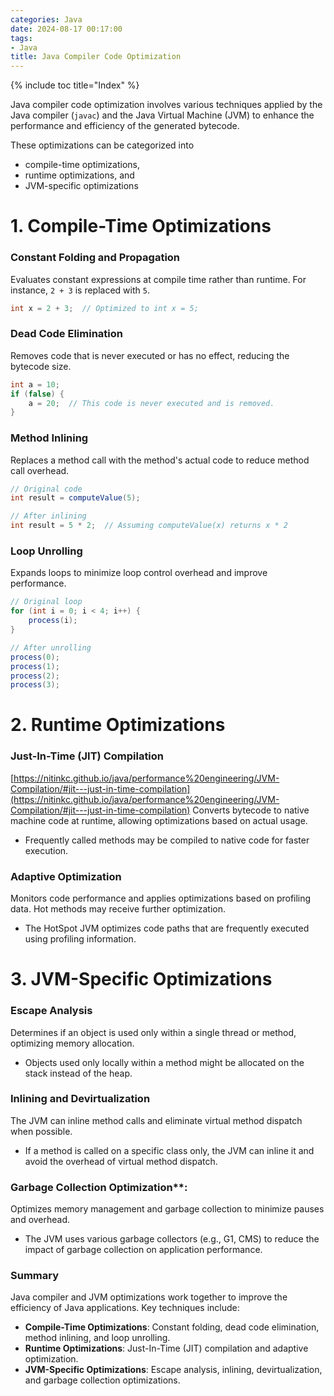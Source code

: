 ```yaml
---
categories: Java
date: 2024-08-17 00:17:00
tags:
- Java
title: Java Compiler Code Optimization
---
```


{% include toc title="Index" %}

Java compiler code optimization involves various techniques applied by the Java
compiler (`javac`) and
the Java Virtual Machine (JVM) to enhance the performance and efficiency of the
generated bytecode.

These optimizations can be categorized into

- compile-time optimizations,
- runtime optimizations, and
- JVM-specific optimizations

# 1. Compile-Time Optimizations

### Constant Folding and Propagation

Evaluates constant expressions at compile time rather than runtime. For
instance, `2 + 3` is replaced with `5`.

```java
int x = 2 + 3;  // Optimized to int x = 5;
```

### Dead Code Elimination

Removes code that is never executed or has no effect, reducing the bytecode
size.

```java
int a = 10;
if (false) {
    a = 20;  // This code is never executed and is removed.
}
```

### Method Inlining

Replaces a method call with the method's actual code to reduce method call
overhead.

```java
// Original code
int result = computeValue(5);

// After inlining
int result = 5 * 2;  // Assuming computeValue(x) returns x * 2
```

### Loop Unrolling

Expands loops to minimize loop control overhead and improve performance.

```java
// Original loop
for (int i = 0; i < 4; i++) {
    process(i);
}

// After unrolling
process(0);
process(1);
process(2);
process(3);
```

# 2. Runtime Optimizations

### Just-In-Time (JIT) Compilation

[https://nitinkc.github.io/java/performance%20engineering/JVM-Compilation/#jit---just-in-time-compilation](https://nitinkc.github.io/java/performance%20engineering/JVM-Compilation/#jit---just-in-time-compilation)
Converts bytecode to native machine code at runtime, allowing optimizations
based on actual usage.

- Frequently called methods may be compiled to native code for faster execution.

### Adaptive Optimization

Monitors code performance and applies optimizations based on profiling data. Hot
methods may receive further optimization.

- The HotSpot JVM optimizes code paths that are frequently executed using
  profiling information.

# 3. JVM-Specific Optimizations

### Escape Analysis

Determines if an object is used only within a single thread or method,
optimizing memory allocation.

- Objects used only locally within a method might be allocated on the stack
  instead of the heap.

### Inlining and Devirtualization

The JVM can inline method calls and eliminate virtual method dispatch when
possible.

- If a method is called on a specific class only, the JVM can inline it and
  avoid the overhead of virtual method dispatch.

### Garbage Collection Optimization**:

Optimizes memory management and garbage collection to minimize pauses and
overhead.

- The JVM uses various garbage collectors (e.g., G1, CMS) to reduce the impact
  of garbage collection on application performance.

### Summary

Java compiler and JVM optimizations work together to improve the efficiency of
Java applications. Key techniques include:

- **Compile-Time Optimizations**: Constant folding, dead code elimination,
  method inlining, and loop unrolling.
- **Runtime Optimizations**: Just-In-Time (JIT) compilation and adaptive
  optimization.
- **JVM-Specific Optimizations**: Escape analysis, inlining, devirtualization,
  and garbage collection optimizations.